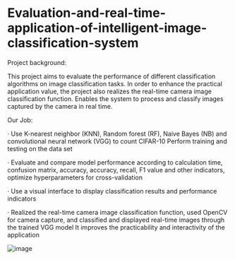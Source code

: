 # Evaluation-and-real-time-application-of-intelligent-image-classification-system
Project background:

This project aims to evaluate the performance of different classification algorithms on image classification tasks. In order to enhance the practical application value, the project also realizes the real-time camera image classification function.
Enables the system to process and classify images captured by the camera in real time.

Our Job:

· Use K-nearest neighbor (KNN), Random forest (RF), Naive Bayes (NB) and convolutional neural network (VGG) to count CIFAR-10
Perform training and testing on the data set

· Evaluate and compare model performance according to calculation time, confusion matrix, accuracy, accuracy, recall, F1 value and other indicators, optimize hyperparameters for cross-validation

· Use a visual interface to display classification results and performance indicators

· Realized the real-time camera image classification function, used OpenCV for camera capture, and classified and displayed real-time images through the trained VGG model
It improves the practicability and interactivity of the application

![image](https://github.com/user-attachments/assets/9baf1235-0824-4031-98dd-7d5d92720ce5)
